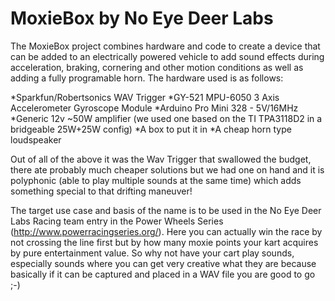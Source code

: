 # MoxieBox by No Eye Deer Labs

The MoxieBox project combines hardware and code to create a device that can be added to an electrically powered vehicle to add sound effects during acceleration, braking, cornering and other motion conditions as well as adding a fully programable horn. The hardware used is as follows:

*Sparkfun/Robertsonics WAV Trigger
*GY-521 MPU-6050 3 Axis Accelerometer Gyroscope Module
*Arduino Pro Mini 328 - 5V/16MHz
*Generic 12v ~50W amplifier (we used one based on the TI TPA3118D2 in a bridgeable 25W+25W config)
*A box to put it in
*A cheap horn type loudspeaker

Out of all of the above it was the Wav Trigger that swallowed the budget, there ate probably much cheaper solutions but we had one on hand and it is polyphonic (able to play multiple sounds at the same time) which adds something special to that drifting maneuver!

The target use case and basis of the name is to be used in the No Eye Deer Labs Racing team entry in the Power Wheels Series (http://www.powerracingseries.org/). Here you can actually win the race by not crossing the line first but by how many moxie points your kart acquires by pure entertainment value. So why not have your cart play sounds, especially sounds where you can get very creative what they are because basically if it can be captured and placed in a WAV file you are good to go ;-)